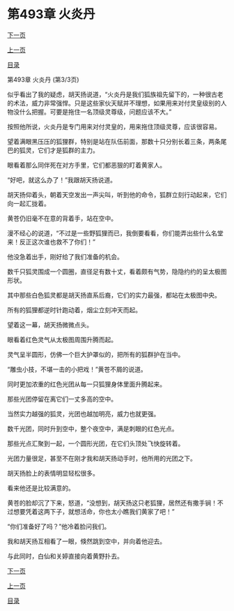 <h1>第493章   火炎丹</h1>
            <div><p><a href="./1479_%E7%AC%AC494%E7%AB%A0_%E5%86%B0%E7%81%AB%E4%B9%8B%E5%8A%9B.md">下一页</a></p><p><a href="./1477_%E7%AC%AC493%E7%AB%A0_%E7%81%AB%E7%82%8E%E4%B8%B9.md">上一页</a></p><p><a href="../">目录</a></p></div>
            <div><p>第493章   火炎丹 (第3/3页)</p><p>似乎看出了我的疑虑，胡天扬说道，“火炎丹是我们狐族祖先留下的，一种很古老的术法，威力非常强悍。只是这些家伙天赋并不理想，如果用来对付灵皇级别的人物没什么把握。可要是拖住一名顶级灵尊级，问题应该不大。”</p><p>按照他所说，火炎丹是专门用来对付灵皇的，用来拖住顶级灵尊，应该很容易。</p><p>望着满眼黑压压的狐狸群，特别是站在队伍前面，那数十只分别长着三条，两条尾巴的狐灵，它们才是狐群的主力。</p><p>眼看着那么同伴死在对方手里，它们都恶狠的盯着黄家人。</p><p>“好吧，就这么办了！”我跟胡天扬说道。</p><p>胡天扬仰着头，朝着天空发出一声尖叫，听到他的命令，狐群立刻行动起来，它们向一起汇拢着。</p><p>黄苍仍旧毫不在意的背着手，站在空中。</p><p>漫不经心的说道，“不过是一些野狐狸而已，我倒要看看，你们能弄出些什么名堂来！反正这次谁也救不了你们！”</p><p>他没急着出手，刚好给了我们准备的机会。</p><p>数千只狐灵围成一个圆圈，直径足有数十丈，看着颇有气势，隐隐约约的呈太极图形状。</p><p>其中那些白色狐灵都是胡天扬直系后裔，它们的实力最强，都站在太极图中央。</p><p>所有的狐狸都逆时针跑动着，烟尘立刻冲天而起。</p><p>望着这一幕，胡天扬微微点头。</p><p>眼看着红色灵气从太极图周围升腾而起。</p><p>灵气呈半圆形，仿佛一个巨大护罩似的，把所有的狐群护在当中。</p><p>“雕虫小技，不堪一击的小把戏！”黄苍不屑的说道。</p><p>同时更加浓重的红色光团从每一只狐狸身体里面升腾起来。</p><p>那些光团停留在离它们一丈多高的空中。</p><p>当然实力越强的狐灵，光团也越加明亮，威力也就更强。</p><p>数千光团，同时升到空中，整个夜空中，满是刺眼的红色光点。</p><p>那些光点汇聚到一起，一个圆形光团，在它们头顶处飞快旋转着。</p><p>光团力量很足，甚至不在刚才我和胡天扬动手时，他所用的光团之下。</p><p>胡天扬脸上的表情明显轻松很多。</p><p>看来他还是比较满意的。</p><p>黄苍的脸却沉了下来，怒道，“没想到，胡天扬这只老狐狸，居然还有撒手锏！不过想要凭着这两下子，就想活命，你也太小瞧我们黄家了吧！”</p><p>“你们准备好了吗？”他冷着脸问我们。</p><p>我和胡天扬互相看了一眼，倏然跳到空中，并向着他迎去。</p><p>与此同时，白仙和关婷直接向着黄野扑去。</p></div>
            <div><p><a href="./1479_%E7%AC%AC494%E7%AB%A0_%E5%86%B0%E7%81%AB%E4%B9%8B%E5%8A%9B.md">下一页</a></p><p><a href="./1477_%E7%AC%AC493%E7%AB%A0_%E7%81%AB%E7%82%8E%E4%B8%B9.md">上一页</a></p><p><a href="../">目录</a></p></div>